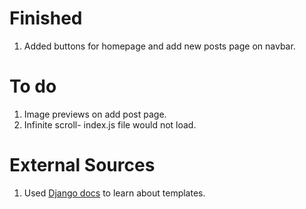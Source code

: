 # Finished

1. Added buttons for homepage and add new posts page on navbar.

# To do

1. Image previews on add post page.
2. Infinite scroll- index.js file would not load.

# External Sources

1. Used [Django docs](https://docs.djangoproject.com/en/5.0/topics/templates/) to learn about templates.
